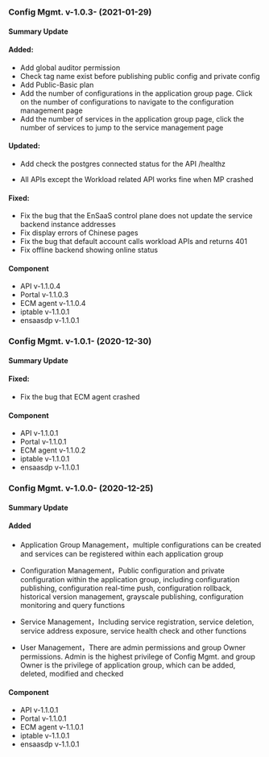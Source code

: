 ### Config Mgmt. v-1.0.3- (2021-01-29)

#### Summary Update

#### Added:

- Add global auditor permission
- Check tag name exist before publishing public config and private config
- Add Public-Basic plan
- Add the number of configurations in the application group page. Click on the number of configurations to navigate to the configuration management page
- Add the number of services in the application group page, click the number of services to jump to the service management page

#### Updated:

- Add check the postgres connected status for the API /healthz

- All APIs except the Workload related API works fine when MP crashed

#### Fixed:

  - Fix the bug that the EnSaaS control plane does not update the service backend instance addresses
  - Fix display errors of Chinese pages
  - Fix the bug that default account calls workload APIs and returns 401
  - Fix offline backend showing online status

#### Component

- API v-1.1.0.4
- Portal v-1.1.0.3
- ECM agent v-1.1.0.4
- iptable v-1.1.0.1
- ensaasdp v-1.1.0.1

### Config Mgmt. v-1.0.1- (2020-12-30)

#### Summary Update

#### Fixed:

  - Fix the bug that ECM agent crashed

#### Component

- API v-1.1.0.1
- Portal v-1.1.0.1
- ECM agent v-1.1.0.2
- iptable v-1.1.0.1
- ensaasdp v-1.1.0.1

### Config Mgmt. v-1.0.0- (2020-12-25)

#### Summary Update
#### Added

  - Application Group Management，multiple configurations can be created and services can be registered within each application group
  - Configuration Management，Public configuration and private configuration within the application group, including configuration publishing, configuration real-time push, configuration rollback, historical version management, grayscale publishing, configuration monitoring and query functions
  - Service Management，Including service registration, service deletion, service address exposure, service health check and other functions

  - User Management，There are admin permissions and group Owner permissions. Admin is the highest privilege of Config Mgmt. and group Owner is the privilege of application group, which can be added, deleted, modified and checked

#### Component

- API v-1.1.0.1
- Portal v-1.1.0.1
- ECM agent v-1.1.0.1
- iptable v-1.1.0.1
- ensaasdp v-1.1.0.1
